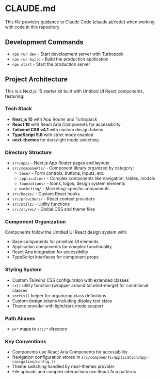 # CLAUDE.md

This file provides guidance to Claude Code (claude.ai/code) when working with code in this repository.

## Development Commands

- `npm run dev` - Start development server with Turbopack
- `npm run build` - Build the production application  
- `npm start` - Start the production server

## Project Architecture

This is a Next.js 15 starter kit built with Untitled UI React components, featuring:

### Tech Stack
- **Next.js 15** with App Router and Turbopack
- **React 19** with React Aria Components for accessibility
- **Tailwind CSS v4.1** with custom design tokens
- **TypeScript 5.8** with strict mode enabled
- **next-themes** for dark/light mode switching

### Directory Structure
- `src/app/` - Next.js App Router pages and layouts
- `src/components/` - Component library organized by category:
  - `base/` - Form controls, buttons, inputs, etc.
  - `application/` - Complex components like navigation, tables, modals
  - `foundations/` - Icons, logos, design system elements
  - `marketing/` - Marketing-specific components
- `src/hooks/` - Custom React hooks
- `src/providers/` - React context providers
- `src/utils/` - Utility functions
- `src/styles/` - Global CSS and theme files

### Component Organization
Components follow the Untitled UI React design system with:
- Base components for primitive UI elements
- Application components for complex functionality
- React Aria integration for accessibility
- TypeScript interfaces for component props

### Styling System
- Custom Tailwind CSS configuration with extended classes
- `cx()` utility function (wrapper around tailwind-merge) for conditional classes
- `sortCx()` helper for organizing class definitions
- Custom design tokens including display text sizes
- Theme provider with light/dark mode support

### Path Aliases
- `@/*` maps to `src/*` directory

### Key Conventions
- Components use React Aria Components for accessibility
- Navigation configuration stored in `src/components/application/app-navigation/config.ts`
- Theme switching handled by next-themes provider
- File uploads and complex interactions use React Aria patterns